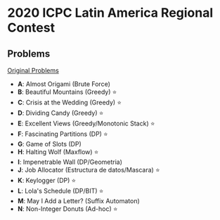 # **2020 ICPC Latin America Regional Contest**

## Problems

[Original Problems](https://scorelatam.naquadah.com.br/latam-2020/pdfs/contest.pdf)

- **A**: Almost Origami (Brute Force)
- **B**: Beautiful Mountains (Greedy) ⭐
- **C**: Crisis at the Wedding (Greedy) ⭐
- **D**: Dividing Candy (Greedy) ⭐
- **E**: Excellent Views (Greedy/Monotonic Stack) ⭐
- **F**: Fascinating Partitions (DP) ⭐
- **G**: Game of Slots (DP)
- **H**: Halting Wolf (Maxflow) ⭐
- **I**: Impenetrable Wall (DP/Geometria) 
- **J**: Job Allocator (Estructura de datos/Mascara) ⭐
- **K**: Keylogger (DP) ⭐
- **L**: Lola's Schedule (DP/BIT) ⭐
- **M**: May I Add a Letter? (Suffix Automaton)
- **N**: Non-Integer Donuts (Ad-hoc) ⭐